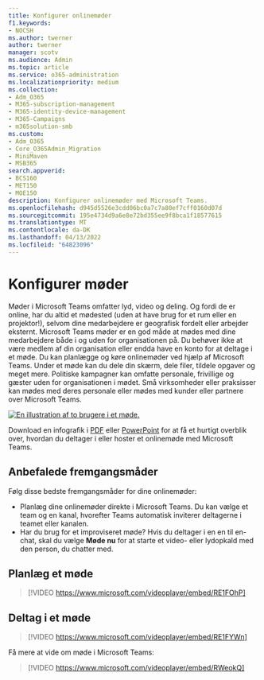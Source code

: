 ```yaml
---
title: Konfigurer onlinemøder
f1.keywords:
- NOCSH
ms.author: twerner
author: twerner
manager: scotv
ms.audience: Admin
ms.topic: article
ms.service: o365-administration
ms.localizationpriority: medium
ms.collection:
- Adm_O365
- M365-subscription-management
- M365-identity-device-management
- M365-Campaigns
- m365solution-smb
ms.custom:
- Adm_O365
- Core_O365Admin_Migration
- MiniMaven
- MSB365
search.appverid:
- BCS160
- MET150
- MOE150
description: Konfigurer onlinemøder med Microsoft Teams.
ms.openlocfilehash: d945d5526e3cdd06bc0a7c7a80ef7cff0160d07d
ms.sourcegitcommit: 195e4734d9a6e8e72bd355ee9f8bca1f18577615
ms.translationtype: MT
ms.contentlocale: da-DK
ms.lasthandoff: 04/13/2022
ms.locfileid: "64823096"
---
```

# <a name="set-up-meetings"></a>Konfigurer møder

Møder i Microsoft Teams omfatter lyd, video og deling. Og fordi de er online, har du altid et mødested (uden at have brug for et rum eller en projektor!), selvom dine medarbejdere er geografisk fordelt eller arbejder eksternt. Microsoft Teams møder er en god måde at mødes med dine medarbejdere både i og uden for organisationen på. Du behøver ikke at være medlem af din organisation eller endda have en konto for at deltage i et møde. Du kan planlægge og køre onlinemøder ved hjælp af Microsoft Teams. Under et møde kan du dele din skærm, dele filer, tildele opgaver og meget mere. Politiske kampagner kan omfatte personale, frivillige og gæster uden for organisationen i mødet. Små virksomheder eller praksisser kan mødes med deres personale eller mødes med kunder eller partnere over Microsoft Teams.

[![En illustration af to brugere i et møde.](../media/HostOnlineMeeting-thumb-358x201.png)](https://go.microsoft.com/fwlink/?linkid=2078712)

Download en infografik i [PDF](https://go.microsoft.com/fwlink/?linkid=2078712) eller [PowerPoint](https://go.microsoft.com/fwlink/?linkid=2079515) for at få et hurtigt overblik over, hvordan du deltager i eller hoster et onlinemøde med Microsoft Teams.

## <a name="best-practices"></a>Anbefalede fremgangsmåder

Følg disse bedste fremgangsmåder for dine onlinemøder:

- Planlæg dine onlinemøder direkte i Microsoft Teams. Du kan vælge et team og en kanal, hvorefter Teams automatisk inviterer deltagerne i teamet eller kanalen.
- Har du brug for et improviseret møde? Hvis du deltager i en en til en-chat, skal du vælge **Møde nu** for at starte et video- eller lydopkald med den person, du chatter med.

## <a name="schedule-a-meeting"></a>Planlæg et møde

> [!VIDEO https://www.microsoft.com/videoplayer/embed/RE1FOhP]

## <a name="join-a-meeting"></a>Deltag i et møde

> [!VIDEO https://www.microsoft.com/videoplayer/embed/RE1FYWn]

Få mere at vide om møde i Microsoft Teams:

> [!VIDEO https://www.microsoft.com/videoplayer/embed/RWeokQ]

